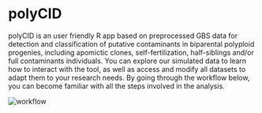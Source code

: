 # polyCID

polyCID is an user friendly R app based on preprocessed GBS data for detection and classification of putative contaminants in biparental polyploid progenies, including apomictic clones, self-fertilization, half-siblings and/or full contaminants individuals. You can explore our simulated data to learn how to interact with the tool, as well as access and modify all datasets to adapt them to your research needs. By going through the workflow below, you can become familiar with all the steps involved in the analysis.

![workflow](https://user-images.githubusercontent.com/84511468/123974273-e24bc080-d992-11eb-9b59-08a9f9ea3770.jpg)

